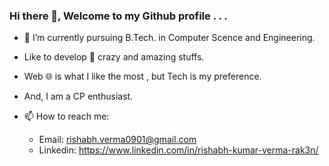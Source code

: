 ### Hi there 👋, Welcome to my Github profile . . .

- 🌱 I’m currently pursuing B.Tech. in Computer Scence and Engineering.
- Like to develop 🔧 crazy and amazing stuffs.
- Web 🌐 is what I like the most , but Tech is my preference.
- And, I am a CP enthusiast.

- 📫 How to reach me:
  * Email: rishabh.verma0901@gmail.com
  * Linkedin: https://www.linkedin.com/in/rishabh-kumar-verma-rak3n/

